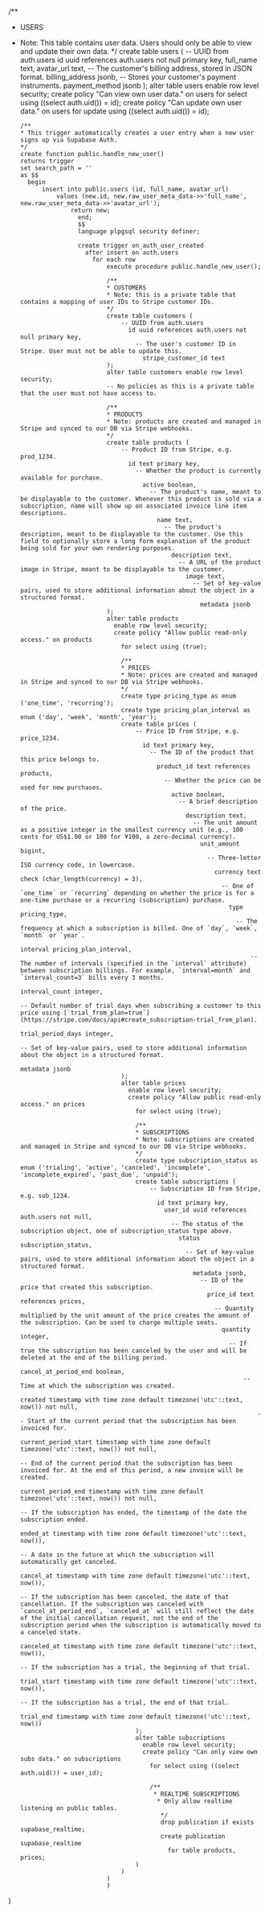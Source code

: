 /**
* USERS
* Note: This table contains user data. Users should only be able to view and update their own data.
*/
create table users (
      -- UUID from auth.users
        id uuid references auth.users not null primary key,
          full_name text,
            avatar_url text,
              -- The customer's billing address, stored in JSON format.
                billing_address jsonb,
                  -- Stores your customer's payment instruments.
                    payment_method jsonb
);
alter table users
  enable row level security;
  create policy "Can view own user data." on users
    for select using ((select auth.uid()) = id);
    create policy "Can update own user data." on users
      for update using ((select auth.uid()) = id);

      /**
      * This trigger automatically creates a user entry when a new user signs up via Supabase Auth.
      */
      create function public.handle_new_user()
      returns trigger
      set search_path = ''
      as $$
        begin
            insert into public.users (id, full_name, avatar_url)
                values (new.id, new.raw_user_meta_data->>'full_name', new.raw_user_meta_data->>'avatar_url');
                    return new;
                      end;
                      $$
                      language plpgsql security definer;

                      create trigger on_auth_user_created
                        after insert on auth.users
                          for each row
                              execute procedure public.handle_new_user();

                              /**
                              * CUSTOMERS
                              * Note: this is a private table that contains a mapping of user IDs to Stripe customer IDs.
                              */
                              create table customers (
                                  -- UUID from auth.users
                                    id uuid references auth.users not null primary key,
                                      -- The user's customer ID in Stripe. User must not be able to update this.
                                        stripe_customer_id text
                              );
                              alter table customers enable row level security;
                              -- No policies as this is a private table that the user must not have access to.

                              /**
                              * PRODUCTS
                              * Note: products are created and managed in Stripe and synced to our DB via Stripe webhooks.
                              */
                              create table products (
                                  -- Product ID from Stripe, e.g. prod_1234.
                                    id text primary key,
                                      -- Whether the product is currently available for purchase.
                                        active boolean,
                                          -- The product's name, meant to be displayable to the customer. Whenever this product is sold via a subscription, name will show up on associated invoice line item descriptions.
                                            name text,
                                              -- The product's description, meant to be displayable to the customer. Use this field to optionally store a long form explanation of the product being sold for your own rendering purposes.
                                                description text,
                                                  -- A URL of the product image in Stripe, meant to be displayable to the customer.
                                                    image text,
                                                      -- Set of key-value pairs, used to store additional information about the object in a structured format.
                                                        metadata jsonb
                              );
                              alter table products
                                enable row level security;
                                create policy "Allow public read-only access." on products
                                  for select using (true);

                                  /**
                                  * PRICES
                                  * Note: prices are created and managed in Stripe and synced to our DB via Stripe webhooks.
                                  */
                                  create type pricing_type as enum ('one_time', 'recurring');
                                  create type pricing_plan_interval as enum ('day', 'week', 'month', 'year');
                                  create table prices (
                                      -- Price ID from Stripe, e.g. price_1234.
                                        id text primary key,
                                          -- The ID of the product that this price belongs to.
                                            product_id text references products,
                                              -- Whether the price can be used for new purchases.
                                                active boolean,
                                                  -- A brief description of the price.
                                                    description text,
                                                      -- The unit amount as a positive integer in the smallest currency unit (e.g., 100 cents for US$1.00 or 100 for ¥100, a zero-decimal currency).
                                                        unit_amount bigint,
                                                          -- Three-letter ISO currency code, in lowercase.
                                                            currency text check (char_length(currency) = 3),
                                                              -- One of `one_time` or `recurring` depending on whether the price is for a one-time purchase or a recurring (subscription) purchase.
                                                                type pricing_type,
                                                                  -- The frequency at which a subscription is billed. One of `day`, `week`, `month` or `year`.
                                                                    interval pricing_plan_interval,
                                                                      -- The number of intervals (specified in the `interval` attribute) between subscription billings. For example, `interval=month` and `interval_count=3` bills every 3 months.
                                                                        interval_count integer,
                                                                          -- Default number of trial days when subscribing a customer to this price using [`trial_from_plan=true`](https://stripe.com/docs/api#create_subscription-trial_from_plan).
                                                                            trial_period_days integer,
                                                                              -- Set of key-value pairs, used to store additional information about the object in a structured format.
                                                                                metadata jsonb
                                  );
                                  alter table prices
                                    enable row level security;
                                    create policy "Allow public read-only access." on prices
                                      for select using (true);

                                      /**
                                      * SUBSCRIPTIONS
                                      * Note: subscriptions are created and managed in Stripe and synced to our DB via Stripe webhooks.
                                      */
                                      create type subscription_status as enum ('trialing', 'active', 'canceled', 'incomplete', 'incomplete_expired', 'past_due', 'unpaid');
                                      create table subscriptions (
                                          -- Subscription ID from Stripe, e.g. sub_1234.
                                            id text primary key,
                                              user_id uuid references auth.users not null,
                                                -- The status of the subscription object, one of subscription_status type above.
                                                  status subscription_status,
                                                    -- Set of key-value pairs, used to store additional information about the object in a structured format.
                                                      metadata jsonb,
                                                        -- ID of the price that created this subscription.
                                                          price_id text references prices,
                                                            -- Quantity multiplied by the unit amount of the price creates the amount of the subscription. Can be used to charge multiple seats.
                                                              quantity integer,
                                                                -- If true the subscription has been canceled by the user and will be deleted at the end of the billing period.
                                                                  cancel_at_period_end boolean,
                                                                    -- Time at which the subscription was created.
                                                                      created timestamp with time zone default timezone('utc'::text, now()) not null,
                                                                        -- Start of the current period that the subscription has been invoiced for.
                                                                          current_period_start timestamp with time zone default timezone('utc'::text, now()) not null,
                                                                            -- End of the current period that the subscription has been invoiced for. At the end of this period, a new invoice will be created.
                                                                              current_period_end timestamp with time zone default timezone('utc'::text, now()) not null,
                                                                                -- If the subscription has ended, the timestamp of the date the subscription ended.
                                                                                  ended_at timestamp with time zone default timezone('utc'::text, now()),
                                                                                    -- A date in the future at which the subscription will automatically get canceled.
                                                                                      cancel_at timestamp with time zone default timezone('utc'::text, now()),
                                                                                        -- If the subscription has been canceled, the date of that cancellation. If the subscription was canceled with `cancel_at_period_end`, `canceled_at` will still reflect the date of the initial cancellation request, not the end of the subscription period when the subscription is automatically moved to a canceled state.
                                                                                          canceled_at timestamp with time zone default timezone('utc'::text, now()),
                                                                                            -- If the subscription has a trial, the beginning of that trial.
                                                                                              trial_start timestamp with time zone default timezone('utc'::text, now()),
                                                                                                -- If the subscription has a trial, the end of that trial.
                                                                                                  trial_end timestamp with time zone default timezone('utc'::text, now())
                                      );
                                      alter table subscriptions
                                        enable row level security;
                                        create policy "Can only view own subs data." on subscriptions
                                          for select using ((select auth.uid()) = user_id);

                                          /**
                                           * REALTIME SUBSCRIPTIONS
                                            * Only allow realtime listening on public tables.
                                             */
                                             drop publication if exists supabase_realtime;
                                             create publication supabase_realtime
                                               for table products, prices;
                                      )
                                  )
                              )
                              )
)
